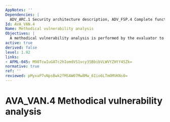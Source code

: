 ```yaml
---
AppNotes: ''
Dependencies: |
  ADV_ARC.1 Security architecture description, ADV_FSP.4 Complete functional specification, ADV_TDS.3 Basic modular design, ADV_IMP.1 Implementation representation of the TSF, AGD_OPE.1 Operational user guidance, AGD_PRE.1 Preparative procedures, ATE_DPT.1 Testing: basic design
Id: AVA_VAN.4
Name: Methodical vulnerability analysis
Objectives: |
  A methodical vulnerability analysis is performed by the evaluator to ascertain the presence of potential vulnerabilities. The evaluator performs penetration testing, to confirm that the potential vulnerabilities cannot be exploited in the operational environment for the TOE. Penetration testing is performed by the evaluator assuming an attack potential of Moderate.
active: true
derived: false
level: 1.92
links:
- AFML-045: M98TcwIuGATc2hIomdVS1vcy35BbibVLWVYZHtY45Zk=
normative: true
ref: ''
reviewed: pMyxaP7uNpsBwk2fMSAW07Mw8Mw_6Iio6LTmOMVKNs0=
---
```


# AVA_VAN.4 Methodical vulnerability analysis